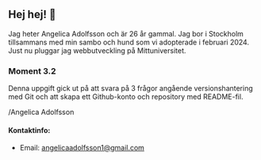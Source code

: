 ## Hej hej! 👋

Jag heter Angelica Adolfsson och är 26 år gammal. Jag bor i Stockholm tillsammans med min sambo och hund som vi adopterade i februari 2024. Just nu pluggar jag webbutveckling på Mittuniversitet.

### Moment 3.2

Denna uppgift gick ut på att svara på 3 frågor angående versionshantering med Git och att skapa ett Github-konto och repository med README-fil.

/Angelica Adolfsson

#### Kontaktinfo:

 * Email: angelicaadolfsson1@gmail.com

